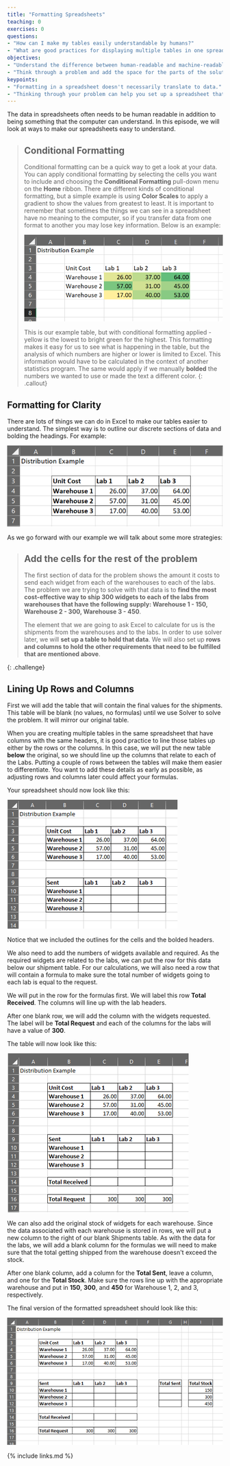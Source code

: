 ```yaml
---
title: "Formatting Spreadsheets"
teaching: 0
exercises: 0
questions:
- "How can I make my tables easily understandable by humans?"
- "What are good practices for displaying multiple tables in one spreadsheet?"
objectives:
- "Understand the difference between human-readable and machine-readable formatting."
- "Think through a problem and add the space for the parts of the solution."
keypoints:
- "Formatting in a spreadsheet doesn't necessarily translate to data."
- "Thinking through your problem can help you set up a spreadsheet that is easy to understand."
---
```


The data in spreadsheets often needs to be human readable in addition to being something that the computer can understand. In this episode, we will look at ways to make our spreadsheets easy to understand.

> ## Conditional Formatting
>
> Conditional formatting can be a quick way to get a look at your data. You can apply conditional formatting by selecting the cells you want to include and choosing the **Conditional Formatting** pull-down menu on the **Home** ribbon. There are different kinds of conditional formatting, but a simple example is using **Color Scales** to apply a gradient to show the values from greatest to least. 
> It is important to remember that sometimes the things we can see in a spreadsheet have no meaning to the computer, so if you transfer data from one format to another you may lose key information. Below is an example:
>
> ![Starting Table](../fig/2020-01-17-EngiExcel-condColor.png)
>
> This is our example table, but with conditional formatting applied - yellow is the lowest to bright green for the  highest. This formatting makes it easy for us to see what is happening in the table, but the analysis of which numbers are higher or lower is limited to Excel. This information would have to be calculated in the context of another statistics program. The same would apply if we manually **bolded** the numbers we wanted to use or made the text a different color.
{: .callout}

## Formatting for Clarity

There are lots of things we can do in Excel to make our tables easier to understand. The simplest way is to outline our discrete sections of data and bolding the headings. For example:

![Starting Table](../fig/2020-01-17-EngiExcel-boldOutline.png)

As we go forward with our example we will talk about some more strategies:

> ## Add the cells for the rest of the problem
> 
> The first section of data for the problem shows the amount it costs to send each widget from each of the warehouses to each of the labs. The problem we are trying to solve with that data is to **find the most cost-effective way to ship 300 widgets to each of the labs from warehouses that have the following supply: Warehouse 1 - 150, Warehouse 2 - 300, Warehouse 3 - 450**. 
> 
> The element that we are going to ask Excel to calculate for us is the shipments from the warehouses and to the labs. In order to use solver later, we will **set up a table to hold that data**. We will also set up **rows and columns to hold the other requirements that need to be fulfilled that are mentioned above**.
>
{: .challenge}

## Lining Up Rows and Columns

First we will add the table that will contain the final values for the shipments. This table will be blank (no values, no formulas) until we use Solver to solve the problem. It will mirror our original table.

When you are creating multiple tables in the same spreadsheet that have columns with the same headers, it is good practice to line those tables up either by the rows or the columns. In this case, we will put the new table **below** the original, so we should line up the columns that relate to each of the Labs. Putting a couple of rows between the tables will make them easier to differentiate. You want to add these details as early as possible, as adjusting rows and columns later could affect your formulas. 

Your spreadsheet should now look like this:

![Starting Table](../fig/2020-01-17-EngiExcel-addShipment.png)

Notice that we included the outlines for the cells and the bolded headers.

We also need to add the numbers of widgets available and required. As the required widgets are related to the labs, we can put the row for this data below our shipment table. For our calculations, we will also need a row that will contain a formula to make sure the total number of widgets going to each lab is equal to the request. 

We will put in the row for the formulas first. We will label this row **Total Received**. The columns will line up with the lab headers.

After one blank row, we will add the column with the widgets requested. The label will be **Total Request** and each of the columns for the labs will have a value of **300**. 

The table will now look like this:

![Starting Table](../fig/2020-01-17-EngiExcel-sentRequest.png)

We can also add the original stock of widgets for each warehouse. Since the data associated with each warehouse is stored in rows, we will put a new column to the right of our blank Shipments table. As with the data for the labs, we will add a blank column for the formulas we will need to make sure that the total getting shipped from the warehouse doesn't exceed the stock.

After one blank column, add a column for the **Total Sent**, leave a column, and one for the **Total Stock**. Make sure the rows line up with the appropriate warehouse and put in **150**, **300**, and **450** for Warehouse 1, 2, and 3, respectively. 

The final version of the formatted spreadsheet should look like this:

![Starting Table](../fig/2020-01-17-EngiExcel-sentStock.png) 

{% include links.md %}

